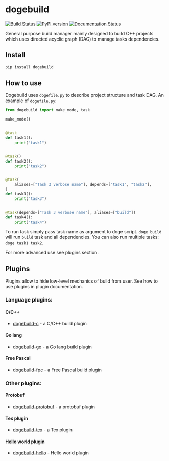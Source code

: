 # dogebuild

[![Build Status](https://travis-ci.org/dogebuild/dogebuild.svg?branch=master)](https://travis-ci.org/dogebuild/dogebuild)
[![PyPI version](https://badge.fury.io/py/dogebuild.svg)](https://badge.fury.io/py/dogebuild)
[![Documentation Status](https://readthedocs.org/projects/dogebuild/badge/?version=latest)](https://dogebuild.readthedocs.io/en/latest/?badge=latest)

General purpose build manager mainly designed to build C++ projects which
uses directed acyclic graph (DAG) to manage tasks dependencies.

## Install

```sh
pip install dogebuild
```

## How to use

Dogebuild uses `dogefile.py` to describe project structure and task DAG.
An example of `dogefile.py`:

```python
from dogebuild import make_mode, task

make_mode()


@task
def task1():
    print("task1")


@task()
def task2():
    print("task2")


@task(
    aliases=["Task 3 verbose name"], depends=["task1", "task2"],
)
def task3():
    print("task3")


@task(depends=["Task 3 verbose name"], aliases=["build"])
def task4():
    print("task4")

```

To run task simply pass task name as argument to doge script.
`doge build` will run `build` task and all dependencies.
You can also run multiple tasks: `doge task1 task2`.

For more advanced use see plugins section.

## Plugins

Plugins allow to hide low-level mechanics of build from user. 
See how to use plugins in plugin documentation.

### Language plugins:

#### C/C++

- [dogebuild-c](https://github.com/dogebuild/dogebuild-c) - a C/C++ build plugin

#### Go lang

- [dogebuild-go](https://github.com/dogebuild/dogebuild-go) - a Go lang build plugin

#### Free Pascal

- [dogebuild-fpc](https://github.com/dogebuild/dogebuild-fpc) - a Free Pascal build plugin

### Other plugins:

#### Protobuf

- [dogebuild-protobuf](https://github.com/dogebuild/dogebuild-protobuf) - a protobuf plugin


#### Tex plugin

- [dogebuild-tex](https://github.com/dogebuild/dogebuild-tex) - a Tex plugin


#### Hello world plugin

- [dogebuild-hello](https://github.com/dogebuild/dogebuild-hello) - Hello world plugin
